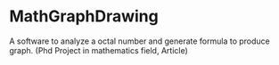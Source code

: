 # MathGraphDrawing
A software to analyze a octal number and generate formula to produce graph. (Phd Project in mathematics field, Article)
